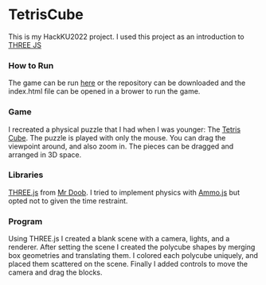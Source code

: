 # TetrisCube
This is my HackKU2022 project.
I used this project as an introduction to [THREE JS](https://threejs.org)

### How to Run
The game can be run [here](https://ethanosorio.github.io/TetrisCube) or
the repository can be downloaded and the index.html file can be opened in a brower to run the game.

### Game
I recreated a physical puzzle that I had when I was younger: The [Tetris Cube](https://g.co/kgs/iaGDdg).
The puzzle is played with only the mouse. You can drag the viewpoint around, and also zoom in.
The pieces can be dragged and arranged in 3D space.

### Libraries
[THREE.js](https://github.com/mrdoob/three.js) from [Mr Doob](https://mrdoob.com).
I tried to implement physics with [Ammo.js](https://github.com/kripken/ammo.js) but opted not to given the time restraint.

### Program
Using THREE.js I created a blank scene with a camera, lights, and a renderer.
After setting the scene I created the polycube shapes by merging box geometries and translating them.
I colored each polycube uniquely, and placed them scattered on the scene.
Finally I added controls to move the camera and drag the blocks.
